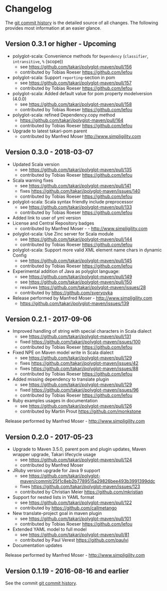 # Changelog

The [git commit history](https://github.com/takari/polyglot-maven/commits/master)
is the detailed source of all changes. The following provides most information
at an easier glance.

## Version 0.3.1 or higher - Upcoming

- polyglot-scala: Convenience methods for `Dependency` (`classifier`, `intransitive`, `%` (scope))
  - see https://github.com/takari/polyglot-maven/pull/156
  - contributed by Tobias Roeser https://github.com/lefou
- polyglot-scala: Support `reporting`-section in pom
  - see https://github.com/takari/polyglot-maven/pull/157
  - contributed by Tobias Roeser https://github.com/lefou
- polyglot-scala: Added default value for pom property modelversion (4.0.0)
  - see https://github.com/takari/polyglot-maven/pull/158
  - contributed by Tobias Roeser https://github.com/lefou
- polyglot-scala: refined Dependency.copy method
  - https://github.com/takari/polyglot-maven/pull/164
  - contributed by Tobias Roeser https://github.com/lefou
- Upgrade to latest takari-pom parent
  - contributed by Manfred Moser http://www.simpligility.com

## Version 0.3.0 - 2018-03-07

- Updated Scala version
  - see https://github.com/takari/polyglot-maven/pull/135
  - contributed by Tobias Roeser https://github.com/lefou
- Scala warning fixes
  - see https://github.com/takari/polyglot-maven/pull/141
  - fixes https://github.com/takari/polyglot-maven/issues/140
  - contributed by Tobias Roeser https://github.com/lefou
- polyglot-scala: Scala syntax friendly include preprocessor
  - see https://github.com/takari/polyglot-maven/pull/133
  - contributed by Tobias Roeser https://github.com/lefou
- Added link to user of yml version
- License and Central Repository badges
  - contributed by Manfred Moser - - http://www.simpligility.com
- polyglot-scala: Use Zinc server for Scala module
  - see https://github.com/takari/polyglot-maven/pull/144
  - contributed by Tobias Roeser https://github.com/lefou
- polyglot-scala: Support more valid XML element name chars in dynamic Config
  - see https://github.com/takari/polyglot-maven/pull/145
  - contributed by Tobias Roeser https://github.com/lefou
- Experimental addition of Java as polyglot language:
  - see https://github.com/takari/polyglot-maven/pull/149
  - see https://github.com/takari/polyglot-maven/pull/150
  - resolves https://github.com/takari/polyglot-maven/issues/28
  - contributed by https://github.com/sveryovka
- Release performed by Manfred Moser - http://www.simpligility.com
  - https://github.com/takari/polyglot-maven/issues/139
  
## Version 0.2.1 - 2017-09-06

- Improved handling of string with special characters in Scala dialect
  - see https://github.com/takari/polyglot-maven/pull/131
  - fixed https://github.com/takari/polyglot-maven/issues/100
  - contributed by Tobias Roeser https://github.com/lefou
- Fixed NPE on Maven model write in Scala dialect
  - see https://github.com/takari/polyglot-maven/pull/129
  - fixes https://github.com/takari/polyglot-maven/issues/42
  - fixes https://github.com/takari/polyglot-maven/issues/88
  - contributed by Tobias Roeser https://github.com/lefou
- Added missing dependency to translate plugin
  - see https://github.com/takari/polyglot-maven/pull/129
  - fixed https://github.com/takari/polyglot-maven/issues/96
  - contributed by Tobias Roeser https://github.com/lefou
- Ruby examples usages in documentation
  - see https://github.com/takari/polyglot-maven/pull/126
  - contributed by Martin Prout https://github.com/monkstone

Release performed by Manfred Moser - http://www.simpligility.com


## Version 0.2.0 - 2017-05-23

- Upgrade to Maven 3.5.0, parent pom and plugin updates, Maven wrapper upgrade, Takari lifecycle usage
  - see https://github.com/takari/polyglot-maven/pull/124
  - contributed by Manfred Moser
- JRuby version upgrade for Java 9 support
  - see https://github.com/takari/polyglot-maven/commit/25f1c8eb2b7789515a29826bee493b3991399ddc
  - fixes https://github.com/takari/polyglot-maven/issues/123
  - contributed by Christian Meier https://github.com/mkristian
- Support for nested lists in YAML format
  - see https://github.com/takari/polyglot-maven/pull/122
  - contributed by https://github.com/callmetango
- New translate-project goal in maven plugin
  - see https://github.com/takari/polyglot-maven/pull/101
  - contributed by Tobias Roeser https://github.com/lefou
- Extended YAML model to full model
  - see https://github.com/takari/polyglot-maven/pull/81
  - contributed by Paul Verest https://github.com/paulvi
- Documentation updates

Release performed by Manfred Moser - http://www.simpligility.com

## Version 0.1.19 - 2016-08-16 and earlier

See the commit [git commit history](https://github.com/takari/maven-wrapper/commits/master).
